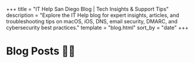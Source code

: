 +++
title = "IT Help San Diego Blog | Tech Insights & Support Tips"
description = "Explore the IT Help blog for expert insights, articles, and troubleshooting tips on macOS, iOS, DNS, email security, DMARC, and cybersecurity best practices."
template = "blog.html"
sort_by = "date"
+++

# Blog Posts ✍🏼

<!-- Posts are generated by Zola -->
